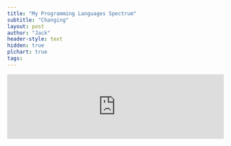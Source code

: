 ```yaml
---
title: "My Programming Languages Spectrum"
subtitle: "Changing"
layout: post
author: "Jack"
header-style: text
hidden: true
plchart: true
tags:
---
```


<iframe 
  id="chart"
  src="https://huangxuan.me/PL-chart/"
  frameborder="0" 
  scrolling="no" 
  style="width: 100%">
</iframe>
